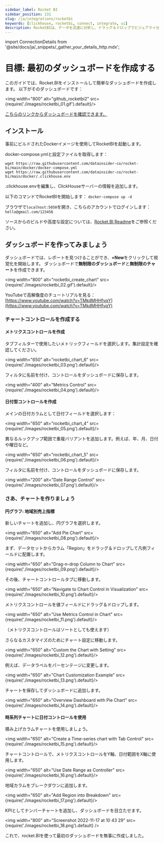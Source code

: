 ```yaml
---
sidebar_label: Rocket BI
sidebar_position: 131
slug: /ja/integrations/rocketbi
keywords: [clickhouse, rocketbi, connect, integrate, ui]
description: RocketBIは、データを迅速に分析し、ドラッグ＆ドロップでビジュアライゼーションを構築し、ウェブブラウザ上で同僚と共同作業できるセルフサービスのビジネスインテリジェンスプラットフォームです。
---
```

import ConnectionDetails from '@site/docs/ja/_snippets/_gather_your_details_http.mdx';

# 目標: 最初のダッシュボードを作成する

このガイドでは、Rocket.BIをインストールして簡単なダッシュボードを作成します。
以下がそのダッシュボードです：

<img width="800" alt="github_rocketbi2" src={require('./images/rocketbi_01.gif').default}/>
<br/>

[こちらのリンクからダッシュボードを確認できます。](https://demo.rocket.bi/dashboard/sales-dashboard-7?token=7eecf750-cbde-4c53-8fa8-8b905fec667e)

## インストール

事前にビルドされたDockerイメージを使用してRocketBIを起動します。

docker-compose.ymlと設定ファイルを取得します：
```
wget https://raw.githubusercontent.com/datainsider-co/rocket-bi/main/docker/docker-compose.yml
wget https://raw.githubusercontent.com/datainsider-co/rocket-bi/main/docker/.clickhouse.env
```
.clickhouse.envを編集し、ClickHouseサーバーの情報を追加します。

以下のコマンドでRocketBIを開始します： ```docker-compose up -d```

ブラウザで```localhost:5050```を開き、こちらのアカウントでログインします： ```hello@gmail.com/123456```

ソースからのビルドや高度な設定については、[Rocket.BI Readme](https://github.com/datainsider-co/rocket-bi/blob/main/README.md)をご参照ください。

## ダッシュボードを作ってみましょう

ダッシュボードでは、レポートを見つけることができ、**+New**をクリックして視覚化を開始します。
ダッシュボードで**無制限のダッシュボード**と**無制限のチャート**を作成できます。

<img width="800" alt="rocketbi_create_chart" src={require('./images/rocketbi_02.gif').default}/>
<br/>

YouTubeで高解像度のチュートリアルを見る：[https://www.youtube.com/watch?v=TMkdMHHfvqY](https://www.youtube.com/watch?v=TMkdMHHfvqY)

### チャートコントロールを作成する

#### メトリクスコントロールを作成
タブフィルターで使用したいメトリックフィールドを選択します。集計設定を確認してください。

<img width="650" alt="rocketbi_chart_6" src={require('./images/rocketbi_03.png').default}/>
<br/>

フィルタに名前を付け、コントロールをダッシュボードに保存します。

<img width="400" alt="Metrics Control" src={require('./images/rocketbi_04.png').default}/>

#### 日付型コントロールを作成
メインの日付カラムとして日付フィールドを選択します：

<img width="650" alt="rocketbi_chart_4" src={require('./images/rocketbi_05.png').default}/>
<br/>

異なるルックアップ範囲で重複バリアントを追加します。例えば、年、月、日付や曜日など。

<img width="650" alt="rocketbi_chart_5" src={require('./images/rocketbi_06.png').default}/>
<br/>

フィルタに名前を付け、コントロールをダッシュボードに保存します。

<img width="200" alt="Date Range Control" src={require('./images/rocketbi_07.png').default}/>

### さあ、チャートを作りましょう

#### 円グラフ: 地域別売上指標
新しいチャートを追加し、円グラフを選択します。

<img width="650" alt="Add Pie Chart" src={require('./images/rocketbi_08.png').default}/>
<br/>

まず、データセットからカラム「Region」をドラッグ＆ドロップして凡例フィールドに配置します。

<img width="650" alt="Drag-n-drop Column to Chart" src={require('./images/rocketbi_09.png').default}/>
<br/>

その後、チャートコントロールタブに移動します。

<img width="650" alt="Navigate to Chart Control in Visualization" src={require('./images/rocketbi_10.png').default}/>
<br/>

メトリクスコントロールを値フィールドにドラッグ＆ドロップします。

<img width="650" alt="Use Metrics Control in Chart" src={require('./images/rocketbi_11.png').default}/>
<br/>

（メトリクスコントロールはソートとしても使えます）

さらなるカスタマイズのためにチャート設定に移動します。

<img width="650" alt="Custom the Chart with Setting" src={require('./images/rocketbi_12.png').default}/>
<br/>

例えば、データラベルをパーセンテージに変更します。

<img width="650" alt="Chart Customization Example" src={require('./images/rocketbi_13.png').default}/>
<br/>

チャートを保存してダッシュボードに追加します。

<img width="650" alt="Overview Dashboard with Pie Chart" src={require('./images/rocketbi_14.png').default}/>

#### 時系列チャートに日付コントロールを使用
積み上げカラムチャートを使用しましょう。

<img width="650" alt="Create a Time-series chart with Tab Control" src={require('./images/rocketbi_15.png').default}/>
<br/>

チャートコントロールで、メトリクスコントロールをY軸、日付範囲をX軸に使用します。

<img width="650" alt="Use Date Range as Controller" src={require('./images/rocketbi_16.png').default}/>
<br/>

地域カラムをブレークダウンに追加します。

<img width="650" alt="Add Region into Breakdown" src={require('./images/rocketbi_17.png').default}/>
<br/>

KPIとしてナンバーチャートを追加し、ダッシュボードを目立たせます。

<img width="800" alt="Screenshot 2022-11-17 at 10 43 29" src={require('./images/rocketbi_18.png').default} />
<br/>

これで、rocket.BIを使って最初のダッシュボードを無事に作成しました。
